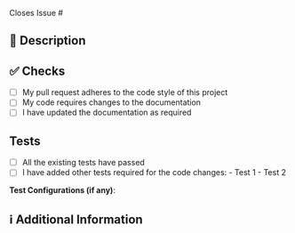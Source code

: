<!-- 
Thanks for your valuable contributions!  🤗
Please ensure the diffs are short and crisp. For larger file changes, you can open multiple PRs.
-->

<!-- If this pull request closes an issue, please mention the issue number below -->
Closes Issue # <!-- Issue # here -->

## 📑 Description
<!-- Add a brief description of the pr -->

<!-- You can also choose to add a list of changes and if they have been completed or not by using the markdown to-do list syntax
- [ ] Not Completed
- [x] Completed
-->

## ✅ Checks
<!-- Make sure your pr passes the CI checks and do check the following fields as needed - -->
- [ ] My pull request adheres to the code style of this project
- [ ] My code requires changes to the documentation
- [ ] I have updated the documentation as required

## Tests
<!-- Please provide additional insights about the testing. Provide instructions so we can reproduce. Please also list any relevant details for your test configuration -->
- [ ] All the existing tests have passed
- [ ] I have added other tests required for the code changes:
      - Test 1
      - Test 2

**Test Configurations (if any)**:

## ℹ Additional Information
<!-- Any additional information that we need to know -->
